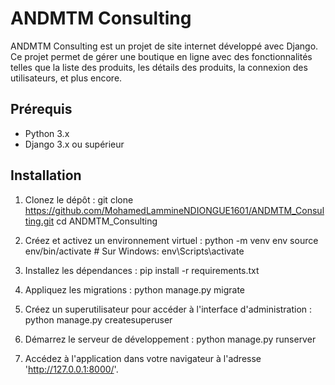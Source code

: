 # ANDMTM Consulting

ANDMTM Consulting est un projet de site internet développé avec Django. Ce projet permet de gérer une boutique en ligne avec des fonctionnalités telles que la liste des produits,
les détails des produits, la connexion des utilisateurs, et plus encore.

## Prérequis

- Python 3.x
- Django 3.x ou supérieur

## Installation

1. Clonez le dépôt :
    git clone https://github.com/MohamedLammineNDIONGUE1601/ANDMTM_Consulting.git
    cd ANDMTM_Consulting

2. Créez et activez un environnement virtuel :
    python -m venv env
    source env/bin/activate  # Sur Windows: env\Scripts\activate

3. Installez les dépendances :
    pip install -r requirements.txt

4. Appliquez les migrations :
    python manage.py migrate

5. Créez un superutilisateur pour accéder à l'interface d'administration :
    python manage.py createsuperuser

6. Démarrez le serveur de développement :
    python manage.py runserver

7. Accédez à l'application dans votre navigateur à l'adresse 'http://127.0.0.1:8000/'.
